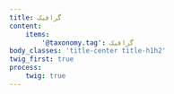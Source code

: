 ```yaml
---
title: گرافیک
content:
    items:  
        '@taxonomy.tag': گرافیک
body_classes: 'title-center title-h1h2'
twig_first: true
process:
    twig: true
---
```

